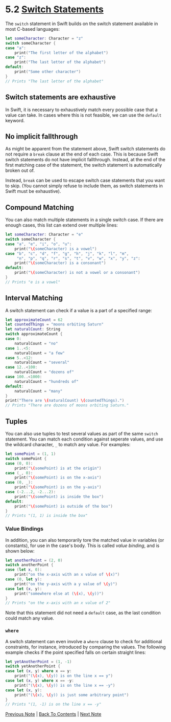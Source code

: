 # 5.2 [Switch Statements](https://developer.apple.com/library/content/documentation/Swift/Conceptual/Swift_Programming_Language/ControlFlow.html#//apple_ref/doc/uid/TP40014097-CH9-ID129)

The `switch` statement in Swift builds on the switch statement available in most C-based languages:

```Swift
let someCharacter: Character = "z"
switch someCharacter {
case "a":
    print("The first letter of the alphabet")
case "z":
    print("The last letter of the alphabet")
default:
    print("Some other character")
}
// Prints "The last letter of the alphabet"
```

## Switch statements are exhaustive

In Swift, it is necessary to exhaustively match every possible case that a value can take. In cases where this is not feasible, we can use the `default` keyword.

## No implicit fallthrough
As might be apparent from the statement above, Swift switch statements do not require a `break` clause at the end of each case. This is because Swift switch statements do not have implicit fallthrough. Instead, at the end of the first matching case of the statement, the switch statement is automatically broken out of.

Instead, `break` can be used to escape switch case statements that you want to skip. (You cannot simply refuse to include them, as switch statements in Swift must be exhaustive).

## Compound Matching
You can also match multiple statements in a single switch case. If there are enough cases, this list can extend over multiple lines:

```Swift
let someCharacter: Character = "e"
switch someCharacter {
case "a", "e", "i", "o", "u":
    print("\(someCharacter) is a vowel")
case "b", "c", "d", "f", "g", "h", "j", "k", "l", "m",
     "n", "p", "q", "r", "s", "t", "v", "w", "x", "y", "z":
    print("\(someCharacter) is a consonant")
default:
    print("\(someCharacter) is not a vowel or a consonant")
}
// Prints "e is a vowel"
```

## Interval Matching

A switch statement can check if a value is a part of a specified range:

```Swift
let approximateCount = 62
let countedThings = "moons orbiting Saturn"
let naturalCount: String
switch approximateCount {
case 0:
    naturalCount = "no"
case 1..<5:
    naturalCount = "a few"
case 5..<12:
    naturalCount = "several"
case 12..<100:
    naturalCount = "dozens of"
case 100..<1000:
    naturalCount = "hundreds of"
default:
    naturalCount = "many"
}
print("There are \(naturalCount) \(countedThings).")
// Prints "There are dozens of moons orbiting Saturn."
```

## Tuples

You can also use tuples to test several values as part of the same `switch` statement. You can match each condition against seperate values, and use the wildcard character, `_` to match any value. For examples:

```Swift
let somePoint = (1, 1)
switch somePoint {
case (0, 0):
    print("\(somePoint) is at the origin")
case (_, 0):
    print("\(somePoint) is on the x-axis")
case (0, _):
    print("\(somePoint) is on the y-axis")
case (-2...2, -2...2):
    print("\(somePoint) is inside the box")
default:
    print("\(somePoint) is outside of the box")
}
// Prints "(1, 1) is inside the box"
```

### Value Bindings

In addition, you can also temporarily tore the matched value in variables (or constants), for use in the case's body. This is called *value binding*, and is shown below:

```Swift
let anotherPoint = (2, 0)
switch anotherPoint {
case (let x, 0):
    print("on the x-axis with an x value of \(x)")
case (0, let y):
    print("on the y-axis with a y value of \(y)")
case let (x, y):
    print("somewhere else at (\(x), \(y))")
}
// Prints "on the x-axis with an x value of 2"
```

Note that this statement did not need a `default` case, as the last condition could match any value.

### `where`

A switch statement can even involve a `where` clause to check for additional constraints, for instance, introduced by comparing the values. The following example checks if the point specified falls on certain straight lines:

```Swift
let yetAnotherPoint = (1, -1)
switch yetAnotherPoint {
case let (x, y) where x == y:
    print("(\(x), \(y)) is on the line x == y")
case let (x, y) where x == -y:
    print("(\(x), \(y)) is on the line x == -y")
case let (x, y):
    print("(\(x), \(y)) is just some arbitrary point")
}
// Prints "(1, -1) is on the line x == -y"
```

[Previous Note](../5%20-%20Control%20Flow/5.1%20-%20For-in%20Loops.md) | [Back To Contents](https://github.com/Firanus/swift-language-guide-notes) |  [Next Note](../5%20-%20Control%20Flow/5.3%20-%20Control%20Transfer%20Statements.md)